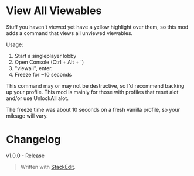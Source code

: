 # View All Viewables
Stuff you haven't viewed yet have a yellow highlight over them, so this mod adds a command that views all unviewed viewables.

Usage: 

 1. Start a singleplayer lobby
 2. Open Console (Ctrl + Alt + `)
 3. "viewall", enter.
 4. Freeze for ~10 seconds

This command may or may not be destructive, so I'd recommend backing up your profile. This mod is mainly for those with profiles that reset alot and/or use UnlockAll alot.

The freeze time was about 10 seconds on a fresh vanilla profile, so your mileage will vary.

# Changelog
v1.0.0 - Release

> Written with [StackEdit](https://stackedit.io/).